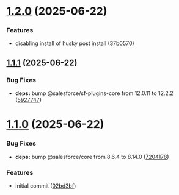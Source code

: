 # [1.2.0](https://github.com/pcon/sf-cli-pubsub/compare/1.1.1...1.2.0) (2025-06-22)


### Features

* disabling install of husky post install ([37b0570](https://github.com/pcon/sf-cli-pubsub/commit/37b0570a9865a83a3c731430e238bbedca247174))



## [1.1.1](https://github.com/pcon/sf-cli-pubsub/compare/1.1.0...1.1.1) (2025-06-22)


### Bug Fixes

* **deps:** bump @salesforce/sf-plugins-core from 12.0.11 to 12.2.2 ([5927747](https://github.com/pcon/sf-cli-pubsub/commit/5927747acc7d933aa6dbcbd1476628cb99578df5))



# [1.1.0](https://github.com/pcon/sf-cli-pubsub/compare/02bd3bf297658b189f53ed209053578ec783bc19...1.1.0) (2025-06-22)


### Bug Fixes

* **deps:** bump @salesforce/core from 8.6.4 to 8.14.0 ([7204178](https://github.com/pcon/sf-cli-pubsub/commit/7204178aca6bbabb1e1b8f41e8a31f851bbd673a))


### Features

* initial commit ([02bd3bf](https://github.com/pcon/sf-cli-pubsub/commit/02bd3bf297658b189f53ed209053578ec783bc19))



